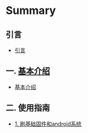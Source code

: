 # Summary

## 引言
  * [引言](README.md)

## 一. [基本介绍](topic/461.md)
  * [基本介绍](topic/461.md)

## 二. 使用指南
  - [1. 刷基础固件和android系统](topic/462.md)
